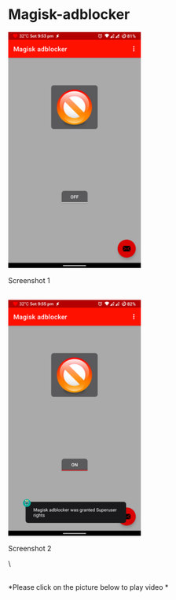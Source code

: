 # Magisk-adblocker
<img src = "images/device-2021-02-13-215425.png" width = 270 height = 480/>

Screenshot 1

\
<img src = "images/device-2021-02-13-215623.png"  width = 270 height = 480/>

Screenshot 2

\


\
*Please click on the picture below to play video *





